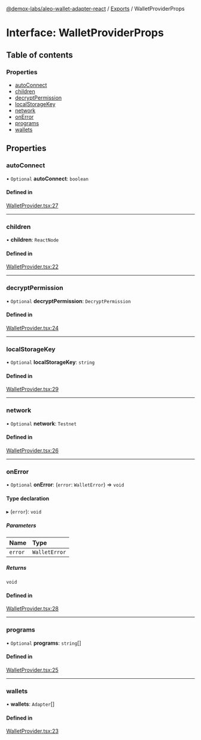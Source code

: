 [@demox-labs/aleo-wallet-adapter-react](../README.md) / [Exports](../modules.md) / WalletProviderProps

# Interface: WalletProviderProps

## Table of contents

### Properties

- [autoConnect](WalletProviderProps.md#autoconnect)
- [children](WalletProviderProps.md#children)
- [decryptPermission](WalletProviderProps.md#decryptpermission)
- [localStorageKey](WalletProviderProps.md#localstoragekey)
- [network](WalletProviderProps.md#network)
- [onError](WalletProviderProps.md#onerror)
- [programs](WalletProviderProps.md#programs)
- [wallets](WalletProviderProps.md#wallets)

## Properties

### autoConnect

• `Optional` **autoConnect**: `boolean`

#### Defined in

[WalletProvider.tsx:27](https://github.com/demox-labs/leo-wallet-adapter/blob/10fbe90/packages/core/react/WalletProvider.tsx#L27)

___

### children

• **children**: `ReactNode`

#### Defined in

[WalletProvider.tsx:22](https://github.com/demox-labs/leo-wallet-adapter/blob/10fbe90/packages/core/react/WalletProvider.tsx#L22)

___

### decryptPermission

• `Optional` **decryptPermission**: `DecryptPermission`

#### Defined in

[WalletProvider.tsx:24](https://github.com/demox-labs/leo-wallet-adapter/blob/10fbe90/packages/core/react/WalletProvider.tsx#L24)

___

### localStorageKey

• `Optional` **localStorageKey**: `string`

#### Defined in

[WalletProvider.tsx:29](https://github.com/demox-labs/leo-wallet-adapter/blob/10fbe90/packages/core/react/WalletProvider.tsx#L29)

___

### network

• `Optional` **network**: `Testnet`

#### Defined in

[WalletProvider.tsx:26](https://github.com/demox-labs/leo-wallet-adapter/blob/10fbe90/packages/core/react/WalletProvider.tsx#L26)

___

### onError

• `Optional` **onError**: (`error`: `WalletError`) => `void`

#### Type declaration

▸ (`error`): `void`

##### Parameters

| Name | Type |
| :------ | :------ |
| `error` | `WalletError` |

##### Returns

`void`

#### Defined in

[WalletProvider.tsx:28](https://github.com/demox-labs/leo-wallet-adapter/blob/10fbe90/packages/core/react/WalletProvider.tsx#L28)

___

### programs

• `Optional` **programs**: `string`[]

#### Defined in

[WalletProvider.tsx:25](https://github.com/demox-labs/leo-wallet-adapter/blob/10fbe90/packages/core/react/WalletProvider.tsx#L25)

___

### wallets

• **wallets**: `Adapter`[]

#### Defined in

[WalletProvider.tsx:23](https://github.com/demox-labs/leo-wallet-adapter/blob/10fbe90/packages/core/react/WalletProvider.tsx#L23)
